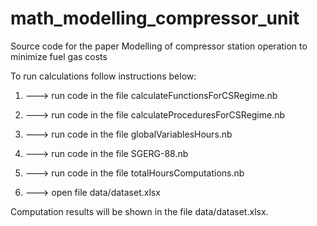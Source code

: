 # math_modelling_compressor_unit
Source code for the paper Modelling of compressor station operation to minimize fuel gas costs

To run calculations follow instructions below:

1. ---> run code in the file calculateFunctionsForCSRegime.nb

2. ---> run code in the file calculateProceduresForCSRegime.nb

3. ---> run code in the file globalVariablesHours.nb

4. ---> run code in the file SGERG-88.nb

5. ---> run code in the file totalHoursComputations.nb

6. ---> open file data/dataset.xlsx

Computation results will be shown in the file data/dataset.xlsx.
